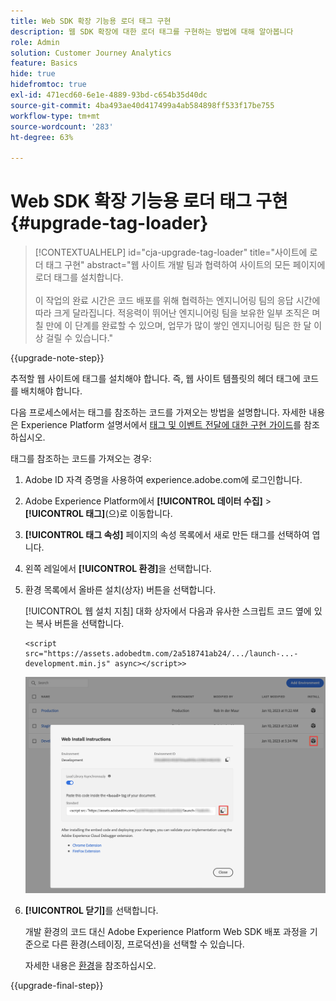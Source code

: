 ```yaml
---
title: Web SDK 확장 기능용 로더 태그 구현
description: 웹 SDK 확장에 대한 로더 태그를 구현하는 방법에 대해 알아봅니다
role: Admin
solution: Customer Journey Analytics
feature: Basics
hide: true
hidefromtoc: true
exl-id: 471ecd60-6e1e-4889-93bd-c654b35d40dc
source-git-commit: 4ba493ae40d417499a4ab584898ff533f17be755
workflow-type: tm+mt
source-wordcount: '283'
ht-degree: 63%

---
```


# Web SDK 확장 기능용 로더 태그 구현 {#upgrade-tag-loader}

<!-- markdownlint-disable MD034 -->

>[!CONTEXTUALHELP]
>id="cja-upgrade-tag-loader"
>title="사이트에 로더 태그 구현"
>abstract="웹 사이트 개발 팀과 협력하여 사이트의 모든 페이지에 로더 태그를 설치합니다.<br><br>이 작업의 완료 시간은 코드 배포를 위해 협력하는 엔지니어링 팀의 응답 시간에 따라 크게 달라집니다. 적응력이 뛰어난 엔지니어링 팀을 보유한 일부 조직은 며칠 만에 이 단계를 완료할 수 있으며, 업무가 많이 쌓인 엔지니어링 팀은 한 달 이상 걸릴 수 있습니다."

<!-- markdownlint-enable MD034 -->

{{upgrade-note-step}}

추적할 웹 사이트에 태그를 설치해야 합니다. 즉, 웹 사이트 템플릿의 헤더 태그에 코드를 배치해야 합니다.

다음 프로세스에서는 태그를 참조하는 코드를 가져오는 방법을 설명합니다. 자세한 내용은 Experience Platform 설명서에서 [태그 및 이벤트 전달에 대한 구현 가이드](https://experienceleague.adobe.com/en/docs/experience-platform/tags/get-started/implementation-guides)를 참조하십시오.

태그를 참조하는 코드를 가져오는 경우:

1. Adobe ID 자격 증명을 사용하여 experience.adobe.com에 로그인합니다.

1. Adobe Experience Platform에서 **[!UICONTROL 데이터 수집]** > **[!UICONTROL 태그]**(으)로 이동합니다.

1. **[!UICONTROL 태그 속성]** 페이지의 속성 목록에서 새로 만든 태그를 선택하여 엽니다.

1. 왼쪽 레일에서 **[!UICONTROL 환경]**&#x200B;을 선택합니다.

1. 환경 목록에서 올바른 설치(상자) 버튼을 선택합니다.

   [!UICONTROL 웹 설치 지침] 대화 상자에서 다음과 유사한 스크립트 코드 옆에 있는 복사 버튼을 선택합니다.

   ```
   <script src="https://assets.adobedtm.com/2a518741ab24/.../launch-...-development.min.js" async></script>>
   ```

   ![환경](assets/environment.png)

1. **[!UICONTROL 닫기]**&#x200B;를 선택합니다.

   개발 환경의 코드 대신 Adobe Experience Platform Web SDK 배포 과정을 기준으로 다른 환경(스테이징, 프로덕션)을 선택할 수 있습니다.

   자세한 내용은 [환경](https://experienceleague.adobe.com/docs/experience-platform/tags/publish/environments/environments.html?)을 참조하십시오.

{{upgrade-final-step}}

